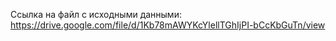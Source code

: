 Ссылка на файл с исходными данными:
https://drive.google.com/file/d/1Kb78mAWYKcYlellTGhIjPI-bCcKbGuTn/view
